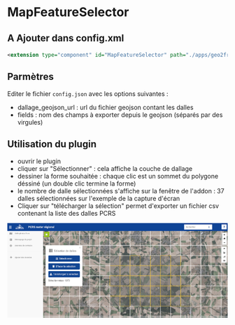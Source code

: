 # MapFeatureSelector

## A Ajouter dans config.xml

```xml
<extension type="component" id="MapFeatureSelector" path="./apps/geo2france/addons"/>
```

## Parmètres

Editer le fichier `config.json` avec les options suivantes :
- dallage_geojson_url : url du fichier geojson contant les dalles
- fields : nom des champs à exporter depuis le geojson (séparés par des virgules)

## Utilisation du plugin

* ouvrir le plugin
* cliquer sur "Sélectionner" : cela affiche la couche de dallage
* dessiner la forme souhaitée : chaque clic est un sommet du polygone déssiné (un double clic termine la forme)
* le nombre de dalle sélectionnées s'affiche sur la fenêtre de l'addon : 37 dalles sélectionnées sur l'exemple de la capture d'écran
* Cliquer sur "télécharger la sélection" permet d'exporter un fichier csv contenant la liste des dalles PCRS


![capture d'écran MapFeatureSelector](./screenshot.png)
